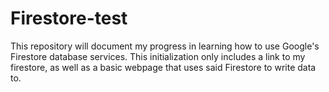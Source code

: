 # Firestore-test

This repository will document my progress in learning how to use Google's Firestore database services.  This initialization only includes a link to my firestore, as well as a basic webpage that uses said Firestore to write data to.
